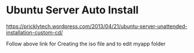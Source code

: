 # Ubuntu Server Auto Install

https://pricklytech.wordpress.com/2013/04/21/ubuntu-server-unattended-installation-custom-cd/

Follow above link for Creating the iso file and to edit myapp folder
